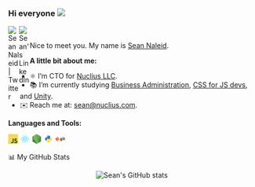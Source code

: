 ### Hi everyone <img src="https://media.giphy.com/media/hvRJCLFzcasrR4ia7z/giphy.gif" width="25px">
<a href="https://twitter.com/SeanNaleid">
  <img align="left" alt="Sean Naleid | Twitter" width="22px" src="https://raw.githubusercontent.com/peterthehan/peterthehan/master/assets/twitter.svg" />
</a>
<a href="https://www.linkedin.com/in/sean-naleid/">
  <img align="left" alt="Sean's LinkedIn" width="22px" src="https://raw.githubusercontent.com/peterthehan/peterthehan/master/assets/linkedin.svg" />
</a>

<br />

Nice to meet you. My name is [Sean Naleid](https://www.seanaleid.com).
  
**A little bit about me:**

- ⚛️ I’m CTO for [Nuclius LLC](https://www.nuclius.com).
- 📚 I’m currently studying [Business Administration](https://www.eae.es/en/full-time/mba/presentation), [CSS for JS devs](https://courses.joshwcomeau.com/css-for-js), and [Unity](https://learn.unity.com/).
- ✉️ Reach me at: [sean@nuclius.com](mailto:sean@nuclius.com).

**Languages and Tools:**  

<code><img height="20" src="https://raw.githubusercontent.com/github/explore/80688e429a7d4ef2fca1e82350fe8e3517d3494d/topics/javascript/javascript.png"></code>
<code><img height="20" src="https://raw.githubusercontent.com/github/explore/80688e429a7d4ef2fca1e82350fe8e3517d3494d/topics/react/react.png"></code>
<code><img height="20" src="https://raw.githubusercontent.com/github/explore/80688e429a7d4ef2fca1e82350fe8e3517d3494d/topics/nodejs/nodejs.png"></code>
<code><img height="20" src="https://raw.githubusercontent.com/github/explore/80688e429a7d4ef2fca1e82350fe8e3517d3494d/topics/python/python.png"></code>
<code><img height="20" src="https://raw.githubusercontent.com/github/explore/80688e429a7d4ef2fca1e82350fe8e3517d3494d/topics/git/git.png"></code>

📊 My GitHub Stats

<p align="center"> <img src="https://github-readme-stats.vercel.app/api?username=seanaleid&show_icons=true&theme=gotham" alt="Sean's GitHub stats" />
